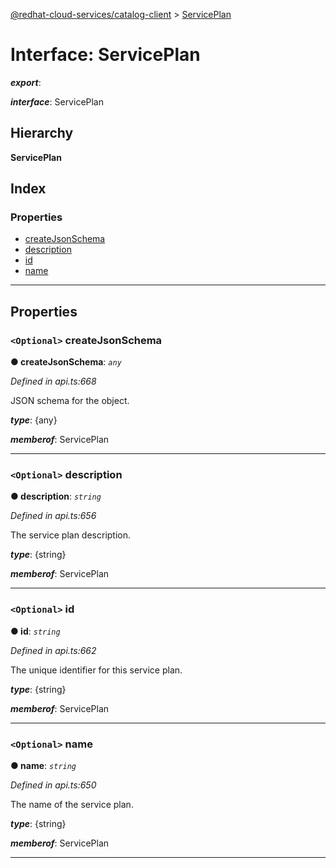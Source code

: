 [@redhat-cloud-services/catalog-client](../README.md) > [ServicePlan](../interfaces/serviceplan.md)

# Interface: ServicePlan

*__export__*: 

*__interface__*: ServicePlan

## Hierarchy

**ServicePlan**

## Index

### Properties

* [createJsonSchema](serviceplan.md#createjsonschema)
* [description](serviceplan.md#description)
* [id](serviceplan.md#id)
* [name](serviceplan.md#name)

---

## Properties

<a id="createjsonschema"></a>

### `<Optional>` createJsonSchema

**● createJsonSchema**: *`any`*

*Defined in api.ts:668*

JSON schema for the object.

*__type__*: {any}

*__memberof__*: ServicePlan

___
<a id="description"></a>

### `<Optional>` description

**● description**: *`string`*

*Defined in api.ts:656*

The service plan description.

*__type__*: {string}

*__memberof__*: ServicePlan

___
<a id="id"></a>

### `<Optional>` id

**● id**: *`string`*

*Defined in api.ts:662*

The unique identifier for this service plan.

*__type__*: {string}

*__memberof__*: ServicePlan

___
<a id="name"></a>

### `<Optional>` name

**● name**: *`string`*

*Defined in api.ts:650*

The name of the service plan.

*__type__*: {string}

*__memberof__*: ServicePlan

___

